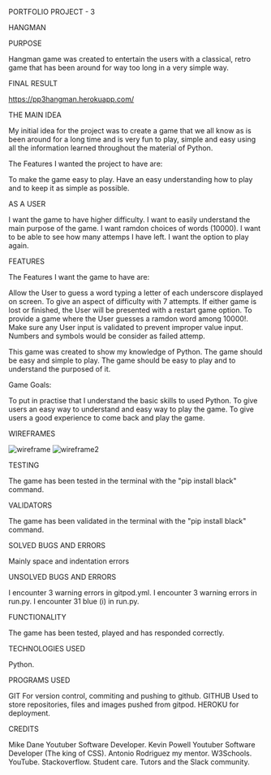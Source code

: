 PORTFOLIO PROJECT - 3

HANGMAN

PURPOSE

Hangman game was created to entertain the users with a classical, retro game that has been around for way too long in a very simple way.

FINAL RESULT

https://pp3hangman.herokuapp.com/


THE MAIN IDEA

My initial idea for the project was to create a game that we all know as is been around for a long time and is very fun to play, simple and easy using all the information learned throughout the material of Python.

The Features I wanted the project to have are:

To make the game easy to play. Have an easy understanding how to play and to keep it as simple as possible.

AS A USER 

I want the game to have higher difficulty.
I want to easily understand the main purpose of the game.
I want ramdon choices of words (10000).
I want to be able to see how many attemps I have left.
I want the option to play again.

FEATURES

The Features I want the game to have are:

Allow the User to guess a word typing a letter of each underscore displayed on screen.
To give an aspect of difficulty with 7 attempts.
If either game is lost or finished, the User will be presented with a restart game option.
To provide a game where the User guesses a ramdon word among 10000!.
Make sure any User input is validated to prevent improper value input.
Numbers and symbols would be consider as failed attemp.


This game was created to show my knowledge of Python. The game should be easy and simple to play. The game should be easy to play and to understand the purposed of it.

Game Goals:

To put in practise that I understand the basic skills to used Python. To give users an easy way to understand and easy way to play the game. To give users a good experience to come back and play the game.

WIREFRAMES

![wireframe](./media/wireframe1.png)
![wireframe2](./media/wireframe2.png)


TESTING

The game has been tested in the terminal with the "pip install black" command.


VALIDATORS

The game has been validated in the terminal with the "pip install black" command.


SOLVED BUGS AND ERRORS

Mainly space and indentation errors



UNSOLVED BUGS AND ERRORS

I encounter 3 warning errors in gitpod.yml.
I encounter 3 warning errors in run.py.
I encounter 31 blue (i) in run.py.



FUNCTIONALITY

The game has been tested, played and has responded correctly.

TECHNOLOGIES USED

Python.

PROGRAMS USED

GIT For version control, commiting and pushing to github. GITHUB Used to store repositories, files and images pushed from gitpod. HEROKU for deployment.

CREDITS

Mike Dane Youtuber Software Developer. Kevin Powell Youtuber Software Developer (The king of CSS). Antonio Rodriguez my mentor. W3Schools. YouTube. Stackoverflow. Student care. Tutors and the Slack community.